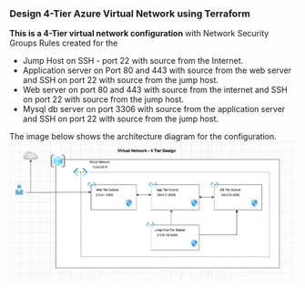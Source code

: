 ### Design 4-Tier Azure Virtual Network using Terraform

__This is a 4-Tier virtual network configuration__ with Network Security Groups Rules created for the

* Jump Host on SSH - port 22 with source from the Internet.
* Application server on Port 80 and 443 with source from the web server and SSH on port 22 with source from the jump host.
* Web server on port 80 and 443 with source from the internet and SSH on port 22 with source from the jump host.
* Mysql db server on port 3306 with source from the application server and SSH on port 22 with source from the jump host.

The image below shows the architecture diagram for the configuration.
![4-Tier Virtual Network](../images/4-tier-design-virtual-network.png)


